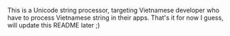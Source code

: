 This is a Unicode string processor,
targeting Vietnamese developer who have to process Vietnamese string in their apps.
That's it for now I guess, will update this README later ;)